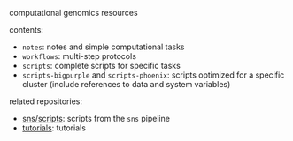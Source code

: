 computational genomics resources

contents:

* `notes`: notes and simple computational tasks
* `workflows`: multi-step protocols
* `scripts`: complete scripts for specific tasks
* `scripts-bigpurple` and `scripts-phoenix`: scripts optimized for a specific cluster (include references to data and system variables)

related repositories:

* [sns/scripts](https://github.com/igordot/sns/blob/master/scripts): scripts from the `sns` pipeline
* [tutorials](https://github.com/igordot/tutorials): tutorials
